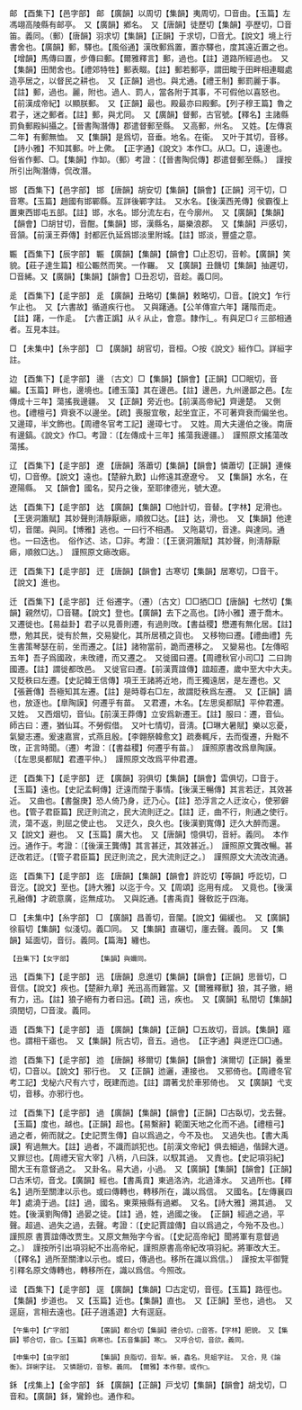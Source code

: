 <!-- { "loadSidebar": true } -->
邮	【酉集下】【邑字部】	邮	【廣韻】以周切【集韻】夷周切，□音由。【玉篇】左馮翊高陵縣有邮亭。　又【廣韻】鄕名。　又【唐韻】徒歷切【集韻】亭歷切，□音笛。義同。（郵）【唐韻】羽求切【集韻】【正韻】于求切，□音尤。【說文】境上行書舍也。【廣韻】郵，驛也。【風俗通】漢攺郵爲置，置亦驛也，度其遠近置之也。【增韻】馬傳曰置，步傳曰郵。【爾雅釋言】郵，過也。【註】道路所經過也。　又【集韻】田閒舍也。【禮郊特牲】郵表畷。【註】郵若郵亭，謂田畯于田畔相連畷處造亭居之，以督民之耕也。　又【正韻】過也。與尤通。【禮王制】郵罰麗于事。【註】郵，過也。麗，附也。過人、罰人，當各附于其事，不可假他以喜怒也。【前漢成帝紀】以顯朕郵。　又【正韻】最也。殿最亦曰殿郵。【列子穆王篇】魯之君子，迷之郵者。【註】郵，與尤同。　又【廣韻】督郵，古官號。【釋名】主諸縣罰負郵殿糾攝之。【晉書陶潛傳】郡遣督郵至縣。　又高郵，州名。　又姓。【左傳哀二年】有郵無恤。　又【集韻】是爲切，音垂。地名。在衞。　又叶于其切，音移。【詩小雅】不知其郵。叶上僛。　【正字通】《說文》本作□。从□。□，遠邊也。俗省作郵、□。【集韻】作缷。（郵）考證：〔【晉書陶侃傳】郡遣督郵至縣。〕　謹按所引出陶潛傳，侃改潛。

邯	【酉集下】【邑字部】	邯	【唐韻】胡安切【集韻】【韻會】【正韻】河干切，□音寒。【玉篇】趙國有邯鄲縣。互詳後鄲字註。　又水名。【後漢西羌傳】侯霸復上置東西邯屯五部。【註】邯，水名。邯分流左右，在今廓州。　又【廣韻】【集韻】【韻會】□胡甘切，音酣。【集韻】邯，漢縣名，屬樂浪郡。　又【集韻】戸感切，音頷。【前漢王莽傳】封都匠仇延爲邯淡里附城。【註】邯淡，豐盛之意。

辴	【酉集下】【辰字部】	辴	【廣韻】【集韻】【韻會】□止忍切，音軫。【廣韻】笑貌。【莊子達生篇】桓公辴然而笑。一作囅。　又【廣韻】丑饑切【集韻】抽遲切，□音絺。又【廣韻】【集韻】【韻會】□丑忍切，音趁。義□同。

辵	【酉集下】【辵字部】	辵	【廣韻】丑略切【集韻】敕略切，□音。【說文】乍行乍止也。　又【六書故】循道疾行也。　又與躇通。【公羊傳宣六年】躇階而走。【註】躇，一作辵。　【六書正譌】从彳从止，會意。隸作辶。有與足□彳三部相通者。互見本註。

□	【未集中】【糸字部】	□	【廣韻】胡官切，音桓。○按《說文》絙作□。詳絙字註。

边	【酉集下】【辵字部】	邊	〔古文〕□【集韻】【韻會】【正韻】□□眠切，音編。【玉篇】畔也，邊境也。【禮玉藻】其在邊邑。【註】邊邑，九州邊鄙之邑。【左傳成十三年】蕩搖我邊疆。　又【正韻】旁近也。【前漢高帝紀】齊邊楚。　又側也。【禮檀弓】齊衰不以邊坐。【疏】喪服宜敬，起坐宜正，不可著齊衰而偏坐也。　又邊璋，半文飾也。【周禮冬官考工記】邊璋七寸。　又姓。周大夫邊伯之後。南唐有邊鎬。《說文》作□。考證：〔【左傳成十三年】搖蕩我邊疆。〕　謹照原文搖蕩改蕩搖。 

辽	【酉集下】【辵字部】	遼	【唐韻】落蕭切【集韻】【韻會】憐蕭切【正韻】連條切，□音僚。【說文】遠也。【楚辭九歎】山修遠其遼遼兮。　又【集韻】水名，在遼陽縣。　又【韻會】國名，契丹之後，至耶律德光，號大遼。

达	【酉集下】【辵字部】	达	【廣韻】【集韻】□他計切，音替。【字林】足滑也。【王褒洞簫賦】其妙聲則淸靜厭瘱，順敘□达。【註】达，滑也。　又【集韻】他達切，音闥。與同。【博雅】逃也。一曰行不相遇。　又陁葛切，音達。與達同。通也。一曰迭也。　俗作迖、迏，□非。考證：〔【王褒洞簫賦】其妙聲，則淸靜厭瘱，順敘□达。〕　謹照原文瘱改瘱。 

迀	【酉集下】【辵字部】	迀	【唐韻】【韻會】古寒切【集韻】居寒切，□音干。【說文】進也。

迁	【酉集下】【辵字部】	迁	俗遷字。（遷）〔古文〕□□拪□□【唐韻】七然切【集韻】親然切，□音韆。【說文】登也。【廣韻】去下之高也。【詩小雅】遷于喬木。　又遷徙也。【易益卦】君子以見善則遷，有過則攺。【書益稷】懋遷有無化居。【註】懋，勉其民，徙有於無，交易變化，其所居積之貨也。　又移物曰遷。【禮曲禮】先生書策琴瑟在前，坐而遷之。【註】諸物當前，跪而遷移之。　又變易也。【左傳昭五年】吾子爲國政，未攺禮，而又遷之。　又徙國曰遷。【周禮秋官小司□】二曰詢國遷。【註】謂徙都攺邑。　又徙官曰遷。【前漢賈誼傳】誼超遷，歲中至大中大夫。　又貶秩曰左遷。【史記韓王信傳】項王王諸將近地，而王獨遠居，是左遷也。又【張蒼傳】吾極知其左遷。【註】是時尊右□左，故謂貶秩爲左遷。　又【正韻】謫也，放逐也。【臯陶謨】何遷乎有苗。　又君遷，木名。【左思吳都賦】平仲君遷。　又姓。　又西烟切，音仙。【前漢王莽傳】立安爲新遷王。【註】服曰：遷，音仙。師古曰：遷，猶仙耳。不勞假借。　又叶七情切，音淸。【□琳大暑賦】樂以忘憂，氣變志遷。爰速嘉賔，式燕且殷。【李翺祭韓愈文】疏奏輒斥，去而復遷，升黜不攺，正言時聞。（遷）考證：〔【書益稷】何遷乎有苗。〕　謹照原書改爲臯陶謨。〔【左思吳都賦】君遷平仲。〕　謹照原文改爲平仲君遷。

迂	【酉集下】【辵字部】	迂	【廣韻】羽俱切【集韻】【韻會】雲俱切，□音于。【玉篇】遠也。【史記孟軻傳】迂遠而闊于事情。【後漢王暢傳】其言若迂，其效甚近。　又曲也。【書盤庚】恐人倚乃身，迂乃心。【註】恐浮言之人迂汝心，使邪僻也。【管子君臣篇】民迂則流之，民大流則迂之。【註】迂，曲不行，則通之使行。流，蕩不返，則屈之使止也。　又迂久，良久也。【後漢劉寬傳】迂久大醉而還。　又【說文】避也。　又【玉篇】廣大也。　又【唐韻】憶俱切，音紆。義同。　本作迃。通作于。考證：〔【後漢王龔傳】其言甚迂，其效甚近。〕　謹照原文龔改暢。甚迂改若迂。〔【管子君臣篇】民迂則流之，民大流則迂之。〕　謹照原文大流改流通。 

迄	【酉集下】【辵字部】	迄	【唐韻】【集韻】【韻會】許訖切【等韻】呼訖切，□音汔。【說文】至也。【詩大雅】以迄于今。又【周頌】迄用有成。　又竟也。【後漢孔融傳】才疏意廣，迄無成功。　又與訖通。【書禹貢】聲敎訖于四海。

□	【未集中】【糸字部】	□	【廣韻】昌善切，音闡。【說文】偏緩也。　又【廣韻】徐翦切【集韻】似淺切。義□同。　又【集韻】直碾切，廛去聲。義同。　又【集韻】延面切，音衍。義同。【篇海】纏也。

	【丑集下】【女字部】		【集韻】與嬭同。

迅	【酉集下】【辵字部】	迅	【唐韻】息進切【集韻】【韻會】【正韻】思晉切，□音信。【說文】疾也。【楚辭九章】羌迅高而難當。又【爾雅釋獸】狼，其子獥，絕有力，迅。【註】狼子絕有力者曰迅。【疏】迅，疾也。　又【廣韻】私閏切【集韻】須閏切，□音浚。義同。

逜	【酉集下】【辵字部】	逜	【廣韻】【集韻】【正韻】□五故切，音誤。【集韻】寤也。謂相干寤也。　又【集韻】阮古切，音五。過也。　【正字通】與遻迕□□通。

迆	【酉集下】【辵字部】	迆	【唐韻】移爾切【集韻】【韻會】演爾切【正韻】養里切，□音以。【說文】邪行也。　又【正韻】迆邐，連接也。　又邪倚也。【周禮冬官考工記】戈柲六尺有六寸，旣建而迆。【註】謂著戈於車邪倚也。　又【廣韻】弋支切，音移。亦邪行也。

过	【酉集下】【辵字部】	過	【廣韻】【集韻】【韻會】【正韻】□古臥切，戈去聲。【玉篇】度也，越也。【正韻】超也。【易繫辭】範圍天地之化而不過。【禮檀弓】過之者，俯而就之。【史記贾生傳】自以爲過之，今不及也。　又過失也。【書大禹謨】宥過無大。【註】過者，不識而誤犯也。【前漢文帝紀】俱去細過，偕歸大道。　又罪愆也。【周禮天官大宰】八柄，八曰誅，以馭其過。　又責也。【史記項羽紀】聞大王有意督過之。　又卦名。易大過，小過。　又【廣韻】【集韻】【韻會】【正韻】□古禾切，音戈。【廣韻】經也。【書禹貢】東過洛汭，北過洚水。　又過所也。【釋名】過所至關津以示也。或曰傳轉也，轉移所在，識以爲信。　又國名。【左傳襄四年】處澆于過。【註】過，國名。東萊掖縣有過鄕。　又名。【詩大雅】溯其過。　又姓。【後漢劉陶傳】過晏之徒。【註】過，姓，過國之後。　【正韻】經過之過，平聲。超過、過失之過，去聲。考證：〔【史記賈誼傳】自以爲過之，今殆不及也。〕　謹照原 書賈誼傳改贾生。又原文無殆字今省。〔【史記高帝紀】聞將軍有意督過之。〕　謹按所引出項羽紀不出高帝紀，謹照原書高帝紀改項羽紀。將軍改大王。〔【釋名】過所至關津以示也。或曰，傳過也。移所在識以爲信。〕　謹按太平御覽引釋名原文傳轉也，轉移所在，識以爲信。今照改。 

迳	【酉集下】【辵字部】	逕	【廣韻】【集韻】□古定切，音徑。【玉篇】路徑也。【集韻】步道也。　又【玉篇】近也。【集韻】直也。　又【正韻】至也，過也。　又逕庭，言相去遠也。【莊子逍遙遊】大有逕庭。

	【午集中】【疒字部】		【廣韻】都合切【集韻】德合切，□音答。【字林】肥貌。　又【集韻】鄂合切，音□。【玉篇】病寒也。【五音集韻】寒□。　又呼合切，音欱。義同。

	【申集中】【虫字部】		【集韻】良脂切，音犁。螏，蟲名。見蛆字註。　又合，見《論衡》。詳蜊字註。　又憐題切，音黎。義同。　【爾雅】本作藜。或作□。

鉌	【戌集上】【金字部】	鉌	【廣韻】【正韻】戸戈切【集韻】【韻會】胡戈切，□音和。【廣韻】鉌，鸞鈴也。通作和。

